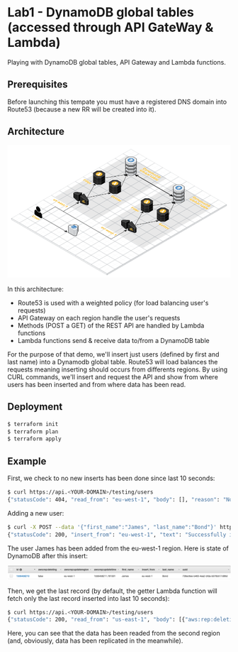 # Lab1 - DynamoDB global tables (accessed through API GateWay & Lambda)

Playing with DynamoDB global tables, API Gateway and Lambda functions.

## Prerequisites

Before launching this tempate you must have a registered DNS domain into Route53
(because a new RR will be created into it).

## Architecture

![Lab1](../../images/GlobalPlayGround-Lab1.png)

In this architecture:

- Route53 is used with a weighted policy (for load balancing user's requests)
- API Gateway on each region handle the user's requests
- Methods (POST a GET) of the REST API are handled by Lambda functions
- Lambda functions send & receive data to/from a DynamoDB table

For the purpose of that demo, we'll insert just users (defined by first and 
last name) into a Dynamodb global table. Route53 will load balances the requests 
meaning inserting should occurs from differents regions. By using CURL commands, 
we'll insert and request the API and show from where users has been inserted and 
from where data has been read. 

## Deployment

```bash
$ terraform init
$ terraform plan
$ terraform apply
```

## Example

First, we check to no new inserts has been done since last 10 seconds:

```bash
$ curl https://api.<YOUR-DOMAIN>/testing/users
{"statusCode": 404, "read_from": "eu-west-1", "body": [], "reason": "No items insert on last 10 seconds"}
````

Adding a new user:

```bash
$ curl -X POST --data '{"first_name":"James", "last_name":"Bond"}' https://api.<YOUR-DOMAIN>/testing/users
{"statusCode": 200, "insert_from": "eu-west-1", "text": "Successfully insert James Bond"}
```

The user James has been added from the eu-west-1 region. Here is state of DynamoDB after this insert:

![DynamoDB](../../images/DynamoDB-Lab1.png)

Then, we get the last record (by default, the getter Lambda function will fetch 
only the last record inserted into last 10 seconds):

```bash
$ curl https://api.<YOUR-DOMAIN>/testing/users
{"statusCode": 200, "read_from": "us-east-1", "body": [{"aws:rep:deleting": false, "last_name": "Bond", "first_name": "James", "uuid": "738ec6ee-b463-4ea2-bfda-b076b517d86d", "insert_from": "eu-west-1", "aws:rep:updateregion": "eu-west-1", "aws:rep:updatetime": 1556458211.781001, "id": 1556458210.0}]}
````

Here, you can see that the data has been readed from the second region (and, 
obviously, data has been replicated in the meanwhile).
